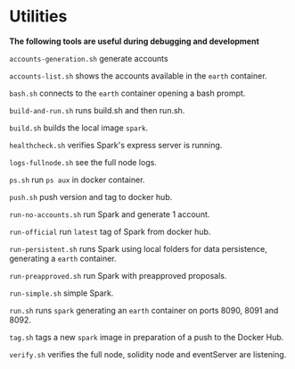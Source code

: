 # Utilities

**The following tools are useful during debugging and development**

`accounts-generation.sh` generate accounts

`accounts-list.sh` shows the accounts available in the `earth` container.

`bash.sh` connects to the `earth` container opening a bash prompt.

`build-and-run.sh` runs build.sh and then run.sh.

`build.sh` builds the local image `spark`.

`healthcheck.sh` verifies Spark's express server is running.

`logs-fullnode.sh` see the full node logs.

`ps.sh` run `ps aux` in docker container.

`push.sh` push version and tag to docker hub.

`run-no-accounts.sh` run Spark and generate 1 account.

`run-official` run `latest` tag of Spark from docker hub.

`run-persistent.sh` runs Spark using local folders for data persistence, generating a `earth` container.

`run-preapproved.sh` run Spark with preapproved proposals.

`run-simple.sh` simple Spark.

`run.sh` runs `spark` generating an `earth` container on ports 8090, 8091 and 8092.

`tag.sh` tags a new `spark` image in preparation of a push to the Docker Hub.

`verify.sh` verifies the full node, solidity node and eventServer are listening.

<!-- `run-previous-latest.sh` runs latest released version of `earthengineering/spark` on ports 88090, 88091, 88092 and 89090 (to avoid conflicts with the work-in-progress `spark` which runs, typically, on ports 8090, 8091, 8092 and 9090). -->
